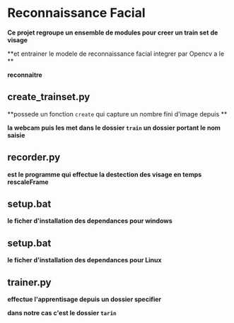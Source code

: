 # Reconnaissance Facial

**Ce projet regroupe un ensemble de modules pour creer un train set de visage**

**et entrainer le modele de reconnaissance facial integrer par Opencv a le **

**reconnaitre**


## create_trainset.py

**possede un fonction ```create``` qui capture un nombre fini d'image depuis **

**la webcam puis les met dans le dossier ```train``` un dossier portant le nom saisie**

## recorder.py

**est le programme qui effectue la destection des visage en temps rescaleFrame**

## setup.bat

**le ficher d'installation des dependances pour windows**

## setup.bat

**le ficher d'installation des dependances pour Linux**

## trainer.py

**effectue l'apprentisage depuis un dossier specifier**

**dans notre cas c'est le dossier ```tarin```**

